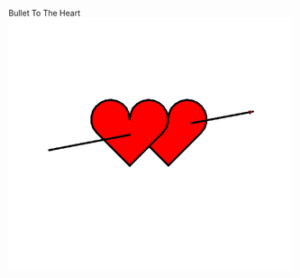 <hi>Bullet To The Heart</hi>
<img src="https://github.com/ZihanHei/Python-Design-Project/blob/master/ZihanHei-Bullet%20to%20the%20heart.PNG">
